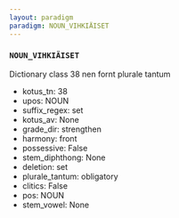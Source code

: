 ```yaml
---
layout: paradigm
paradigm: NOUN_VIHKIÄISET
---
```

### ` NOUN_VIHKIÄISET `

Dictionary class 38 nen fornt plurale tantum
* kotus_tn: 38
* upos: NOUN
* suffix_regex: set
* kotus_av: None
* grade_dir: strengthen
* harmony: front
* possessive: False
* stem_diphthong: None
* deletion: set
* plurale_tantum: obligatory
* clitics: False
* pos: NOUN
* stem_vowel: None
